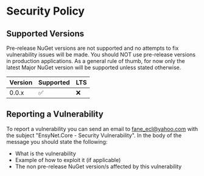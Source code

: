 # Security Policy

## Supported Versions

Pre-release NuGet versions are not supported and no attempts to fix vulnerability issues will be made. You should NOT use pre-release versions in production applications.
As a general rule of thumb, for now only the latest Major NuGet version will be supported unless stated otherwise.

| Version | Supported          | LTS                |
| ------- | ------------------ | ------------------ |
| 0.0.x   | :white_check_mark: | :x: |

## Reporting a Vulnerability

To report a vulnerability you can send an email to fane_ecl@yahoo.com with the subject "EnsyNet.Core - Security Vulnerability". In the body of the message you should state the following:
- What is the vulnerability
- Example of how to exploit it (if applicable)
- The non pre-release NuGet version/s affected by this vulnerability 
